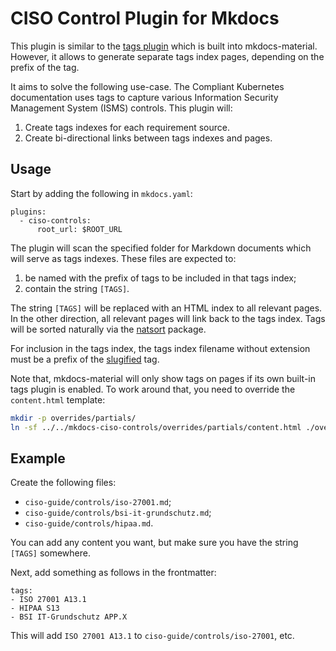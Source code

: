 # CISO Control Plugin for Mkdocs

This plugin is similar to the [tags plugin](https://squidfunk.github.io/mkdocs-material/setup/setting-up-tags/) which is built into mkdocs-material.
However, it allows to generate separate tags index pages, depending on the prefix of the tag.

It aims to solve the following use-case.
The Compliant Kubernetes documentation uses tags to capture various Information Security Management System (ISMS) controls.
This plugin will:

1. Create tags indexes for each requirement source.
2. Create bi-directional links between tags indexes and pages.

## Usage

Start by adding the following in `mkdocs.yaml`:

```
plugins:
  - ciso-controls:
      root_url: $ROOT_URL
```

The plugin will scan the specified folder for Markdown documents which will serve as tags indexes.
These files are expected to:

1. be named with the prefix of tags to be included in that tags index;
1. contain the string `[TAGS]`.

The string `[TAGS]` will be replaced with an HTML index to all relevant pages.
In the other direction, all relevant pages will link back to the tags index.
Tags will be sorted naturally via the [natsort](https://pypi.org/project/natsort/) package.

For inclusion in the tags index, the tags index filename without extension must be a prefix of the [slugified](https://stackoverflow.com/a/427160) tag.

Note that, mkdocs-material will only show tags on pages if its own built-in tags plugin is enabled.
To work around that, you need to override the `content.html` template:

```bash
mkdir -p overrides/partials/
ln -sf ../../mkdocs-ciso-controls/overrides/partials/content.html ./overrides/partials/
```

## Example

Create the following files:

* `ciso-guide/controls/iso-27001.md`;
* `ciso-guide/controls/bsi-it-grundschutz.md`;
* `ciso-guide/controls/hipaa.md`.

You can add any content you want, but make sure you have the string `[TAGS]` somewhere.

Next, add something as follows in the frontmatter:

```
tags:
- ISO 27001 A13.1
- HIPAA S13
- BSI IT-Grundschutz APP.X
```

This will add `ISO 27001 A13.1` to `ciso-guide/controls/iso-27001`, etc.
